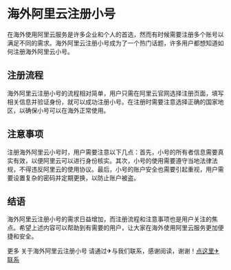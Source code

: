 # 海外阿里云注册小号

在海外使用阿里云服务是许多企业和个人的首选，然而有时候需要注册多个账号以满足不同的需求。海外阿里云注册小号成为了一个热门话题，许多用户都想知道如何注册海外阿里云小号。

## 注册流程

海外阿里云注册小号的流程相对简单，用户只需在阿里云官网选择注册页面，填写相关信息并验证身份，就可以成功注册小号。在注册时需要注意选择正确的国家地区，以确保小号可以在海外正常使用。

## 注意事项

注册海外阿里云小号时，用户需要注意以下几点：首先，小号的所有者信息需要真实有效，以便阿里云可以进行身份核实。其次，小号的使用需要遵守当地法律法规，不得违反阿里云的使用协议。最后，小号的账户安全也需要引起重视，用户需要设置复杂的密码并定期更换，以防止账户被盗。

## 结语

海外阿里云注册小号的需求日益增加，而注册流程和注意事项也是用户关注的焦点。希望上述内容可以帮助到有需要的用户，让大家在海外使用阿里云服务更加便捷和安全。

更多 关于海外阿里云注册小号 请通过✈与我们联系，感谢阅读，谢谢！[点这里✈联系](https://b.k02.cc)
